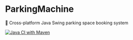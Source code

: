 # ParkingMachine
🚗 Cross-platform Java Swing parking space booking system 

[![Java CI with Maven](https://github.com/ReubenMathew/ParkingMachine/actions/workflows/maven.yml/badge.svg)](https://github.com/ReubenMathew/ParkingMachine/actions/workflows/maven.yml)
